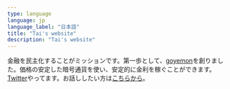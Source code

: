 ```yaml
---
type: language
language: jp
language_label: "日本語"
title: "Tai's website"
description: "Tai's website"
---
```


金融を民主化することがミッションです。第一歩として、[goyemon](https://goyemon.io)を創りました。価格の安定した暗号通貨を使い、安定的に金利を稼ぐことができます。[Twitter](https://twitter.com/taisuke_mino_JP)やってます。お話ししたい方は[こちらから](https://calendly.com/tai/chat-30)。
